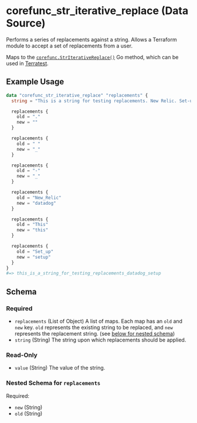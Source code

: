 <!--
---
page_title: "corefunc_str_iterative_replace Data Source - corefunc"
subcategory: ""
description: |-
  Performs a series of replacements against a string. Allows a Terraform
  module to accept a set of replacements from a user.
  Maps to the corefunc.StrIterativeReplace() URL
  Go method, which can be used in Terratest https://terratest.gruntwork.io.
---
-->

# corefunc_str_iterative_replace (Data Source)

Performs a series of replacements against a string. Allows a Terraform
module to accept a set of replacements from a user.

Maps to the [`corefunc.StrIterativeReplace()`](URL)
Go method, which can be used in [Terratest](https://terratest.gruntwork.io).

## Example Usage

```terraform
data "corefunc_str_iterative_replace" "replacements" {
  string = "This is a string for testing replacements. New Relic. Set-up."

  replacements {
    old = "."
    new = ""
  }

  replacements {
    old = " "
    new = "_"
  }

  replacements {
    old = "-"
    new = "_"
  }

  replacements {
    old = "New_Relic"
    new = "datadog"
  }

  replacements {
    old = "This"
    new = "this"
  }

  replacements {
    old = "Set_up"
    new = "setup"
  }
}
#=> this_is_a_string_for_testing_replacements_datadog_setup
```

<!-- schema generated by tfplugindocs -->
## Schema

### Required

* `replacements` (List of Object) A list of maps. Each map has an `old` and `new` key. `old` represents the existing string to be replaced, and `new` represents the replacement string. (see [below for nested schema](#nestedatt--replacements))
* `string` (String) The string upon which replacements should be applied.

### Read-Only

* `value` (String) The value of the string.

<a id="nestedatt--replacements"></a>

### Nested Schema for `replacements`

Required:

* `new` (String)
* `old` (String)

<!-- Preview the provider docs with the Terraform registry provider docs preview tool: https://registry.terraform.io/tools/doc-preview -->
